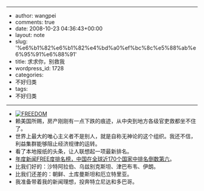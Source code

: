 - --
- author: wangpei
- comments: true
- date: 2008-10-23 04:36:43+00:00
- layout: note
- slug: '%e6%b1%82%e6%b1%82%e4%bd%a0%ef%bc%8c%e5%88%ab%e6%95%91%e6%88%91'
- title: 求求你，别救我
- wordpress_id: 1728
- categories:
- 不好归类
- tags:
- 不好归类
- --
- [![FREEDOM](http://pic.yupoo.com/ctb.my/34793663733b/medium.jpg)](http://www.yupoo.com/photos/view?id=ff8080811d23ac1e011d27f530405367)
- 赖美国所赐，房产刚刚有一点下跌的痕迹，从中央到地方各级官吏救都坐不住了。
- 世界上最大的唯心主义者不是别人，就是自称无神论的这个组织。我还不信，利益集群能够阻止经济规律的运转。
- 看了本地报纸的头条，让人联想起一项最新排名。
- [年度新闻FREE度排名榜，中国在全球近170个国家中排名倒数第六](http://news.bbc.co.uk/chinese/simp/hi/newsid_7680000/newsid_7683500/7683535.stm)。
- 比我们好的：沙特阿拉伯、乌兹别克斯坦、津巴布韦、伊朗。
- 比我们还差的：朝鲜、土库曼斯坦和厄立特里亚。
- 我准备带着我的新闻理想，投奔特立尼达和多巴哥。
